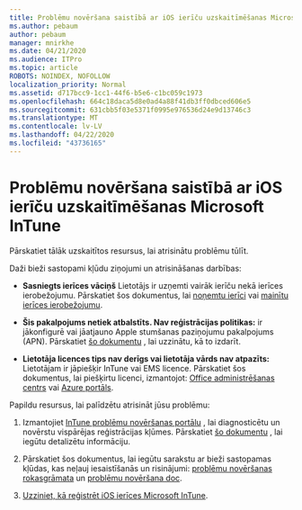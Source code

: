 ```yaml
---
title: Problēmu novēršana saistībā ar iOS ierīču uzskaitīmēšanas Microsoft InTune
ms.author: pebaum
author: pebaum
manager: mnirkhe
ms.date: 04/21/2020
ms.audience: ITPro
ms.topic: article
ROBOTS: NOINDEX, NOFOLLOW
localization_priority: Normal
ms.assetid: d717bcc9-1cc1-44f6-b5e6-c1bc059c1973
ms.openlocfilehash: 664c18daca5d8e0ad4a88f41db3ff0dbced606e5
ms.sourcegitcommit: 631cbb5f03e5371f0995e976536d24e9d13746c3
ms.translationtype: MT
ms.contentlocale: lv-LV
ms.lasthandoff: 04/22/2020
ms.locfileid: "43736165"
---
```

# <a name="troubleshoot-issues-with-enrolling-ios-devices-in-microsoft-intune"></a>Problēmu novēršana saistībā ar iOS ierīču uzskaitīmēšanas Microsoft InTune

Pārskatiet tālāk uzskaitītos resursus, lai atrisinātu problēmu tūlīt. 
  
Daži bieži sastopami kļūdu ziņojumi un atrisināšanas darbības:
  
- **Sasniegts ierīces vāciņš** Lietotājs ir uzņemti vairāk ierīču nekā ierīces ierobežojumu. Pārskatiet šos dokumentus, lai [noņemtu ierīci](https://docs.microsoft.com/intune/devices-wipe) vai [mainītu ierīces ierobežojumu](https://docs.microsoft.com/intune/enrollment-restrictions-set#set-device-limit-restrictions).
    
- **Šis pakalpojums netiek atbalstīts. Nav reģistrācijas politikas:** ir jākonfigurē vai jāatjauno Apple stumšanas paziņojumu pakalpojums (APN). Pārskatiet [šo dokumentu](https://docs.microsoft.com/intune/apple-mdm-push-certificate-get) , lai uzzinātu, kā to izdarīt. 
    
- **Lietotāja licences tips nav derīgs vai lietotāja vārds nav atpazīts:** Lietotājam ir jāpiešķir InTune vai EMS licence. Pārskatiet šos dokumentus, lai piešķirtu licenci, izmantojot: [Office administrēšanas centrs](https://docs.microsoft.com/intune/licenses-assign) vai [Azure portāls](https://docs.microsoft.com/azure/active-directory/license-users-groups).
    
Papildu resursus, lai palīdzētu atrisināt jūsu problēmu:
  
1. Izmantojiet [InTune problēmu novēršanas portālu](https://devicemanagement.microsoft.com/#blade/Microsoft_Intune_DeviceSettings/TroubleshootBlade) , lai diagnosticētu un novērstu vispārējas reģistrācijas kļūmes. Pārskatiet [šo dokumentu](https://docs.microsoft.com/intune/help-desk-operators) , lai iegūtu detalizētu informāciju. 
    
2. Pārskatiet šos dokumentus, lai iegūtu sarakstu ar bieži sastopamas kļūdas, kas neļauj iesaistīšanās un risinājumi: [problēmu novēršanas rokasgrāmata](https://support.microsoft.com/help/4039809/troubleshooting-ios-device-enrollment-in-intune) un [problēmu novēršana doc](https://docs.microsoft.com/intune-classic/troubleshoot/troubleshoot-device-enrollment-in-intune).
    
3. [Uzziniet, kā reģistrēt iOS ierīces Microsoft InTune](https://docs.microsoft.com/intune/ios-enroll).
    

